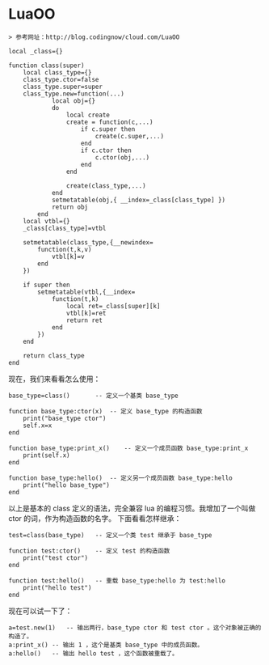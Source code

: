 # LuaOO

	> 参考网址：http://blog.codingnow/cloud.com/LuaOO

	local _class={}
	 
	function class(super)
		local class_type={}
		class_type.ctor=false
		class_type.super=super
		class_type.new=function(...) 
				local obj={}
				do
					local create
					create = function(c,...)
						if c.super then
							create(c.super,...)
						end
						if c.ctor then
							c.ctor(obj,...)
						end
					end
	 
					create(class_type,...)
				end
				setmetatable(obj,{ __index=_class[class_type] })
				return obj
			end
		local vtbl={}
		_class[class_type]=vtbl
	 
		setmetatable(class_type,{__newindex=
			function(t,k,v)
				vtbl[k]=v
			end
		})
	 
		if super then
			setmetatable(vtbl,{__index=
				function(t,k)
					local ret=_class[super][k]
					vtbl[k]=ret
					return ret
				end
			})
		end
	 
		return class_type
	end


现在，我们来看看怎么使用：

	base_type=class()		-- 定义一个基类 base_type
	 
	function base_type:ctor(x)	-- 定义 base_type 的构造函数
		print("base_type ctor")
		self.x=x
	end
	 
	function base_type:print_x()	-- 定义一个成员函数 base_type:print_x
		print(self.x)
	end
	 
	function base_type:hello()	-- 定义另一个成员函数 base_type:hello
		print("hello base_type")
	end


以上是基本的 class 定义的语法，完全兼容 lua 的编程习惯。我增加了一个叫做 ctor 的词，作为构造函数的名字。
下面看看怎样继承：

	test=class(base_type)	-- 定义一个类 test 继承于 base_type
	 
	function test:ctor()	-- 定义 test 的构造函数
		print("test ctor")
	end
	 
	function test:hello()	-- 重载 base_type:hello 为 test:hello
		print("hello test")
	end


现在可以试一下了：

	a=test.new(1)	-- 输出两行，base_type ctor 和 test ctor 。这个对象被正确的构造了。
	a:print_x()	-- 输出 1 ，这个是基类 base_type 中的成员函数。
	a:hello()	-- 输出 hello test ，这个函数被重载了。